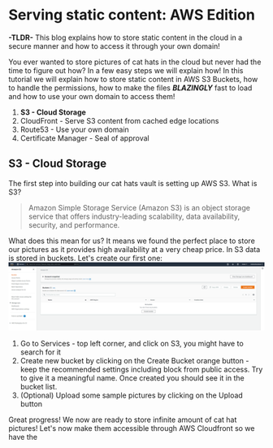 # Serving static content: AWS Edition

**-TLDR-** This blog explains how to store static content in the cloud in a secure manner and how to access it through your own domain! 

You ever wanted to store pictures of cat hats in the cloud but never had the time to figure out how? In a few easy steps we will explain how! In this tutorial we will explain how to store static content in AWS S3 Buckets, how to handle the permissions, how to make the files __*BLAZINGLY*__ fast to load and how to use your own domain to access them!

1. **S3 - Cloud Storage**
2. CloudFront - Serve S3 content from cached edge locations 
3. Route53 - Use your own domain
4. Certificate Manager - Seal of approval

## S3 - Cloud Storage
The first step into building our cat hats vault is setting up AWS S3. What is S3? 
> Amazon Simple Storage Service (Amazon S3) is an object storage service that offers industry-leading scalability, data availability, security, and performance. 

What does this mean for us? It means we found the perfect place to store our pictures as it provides high availability at a very cheap price. In S3 data is stored in buckets. Let's create our first one:
![s3](assets/s3.png "AWS S3")
1. Go to Services - top left corner, and click on S3, you might have to search for it
2. Create new bucket by clicking on the Create Bucket orange button - keep the recommended settings including block from public access. Try to give it a meaningful name. Once created you should see it in the bucket list.
3. (Optional) Upload some sample pictures by clicking on the Upload button

Great progress! We now are ready to store infinite amount of cat hat pictures! Let's now make them accessible through AWS Cloudfront so we have the 


